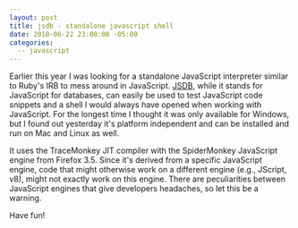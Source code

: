 ```yaml
---
layout: post
title: jsdb - standalone javascript shell
date: 2010-06-22 23:00:00 -05:00
categories:
  -- javascript
---
```


Earlier this year I was looking for a standalone JavaScript interpreter similar to Ruby's IRB to mess around in JavaScript.  [JSDB](http://www.jsdb.org/), while it stands for JavaScript for databases, can easily be used to test JavaScript code snippets and a shell I would always have opened when working with JavaScript.  For the longest time I thought it was only available for Windows, but I found out yesterday it's platform independent and can be installed and run on Mac and Linux as well.

It uses the TraceMonkey JIT compiler with the SpiderMonkey JavaScript engine from Firefox 3.5.  Since it's derived from a specific JavaScript engine, code that might otherwise work on a different engine (e.g., JScript, v8), might not exactly work on this engine.  There are peculiarities between JavaScript engines that give developers headaches, so let this be a warning.

Have fun!
